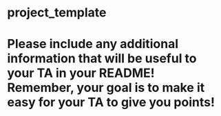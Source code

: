 # project_template
# Please include any additional information that will be useful to your TA in your README! Remember, your goal is to make it easy for your TA to give you points!



